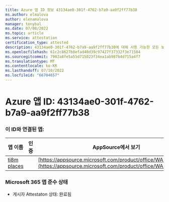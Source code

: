 ```yaml
---
title: Azure 앱 ID 정보 43134ae0-301f-4762-b7a9-aa9f2ff77b38
ms.author: elmalova
author: elenamalova
manager: tonybal
ms.date: 07/08/2022
ms.topic: article
ms.service: attestation
certification_type: attested
description: 43134ae0-301f-4762-b7a9-aa9f2ff77b38에 대해 사용 가능한 모든 보안 및 규정 준수 정보입니다.
ms.openlocfilehash: 61c2c8627b8efad40d39c97427f37332f3e71584
ms.sourcegitcommit: 7902a8fe5a55d715023f34ea1ab987b4d715a4f7
ms.translationtype: MT
ms.contentlocale: ko-KR
ms.lasthandoff: 07/10/2022
ms.locfileid: "66704657"
---
```

# <a name="azure-app-id-43134ae0-301f-4762-b7a9-aa9f2ff77b38"></a>Azure 앱 ID: 43134ae0-301f-4762-b7a9-aa9f2ff77b38


### <a name="apps-associated-with-this-id"></a>이 ID와 연결된 앱:
| **앱 이름** | **인증** | **AppSource에서 보기** |
|--------------|---------------|-----------------------|
| [ti8m places](../forward/WA200003311.md) |  | [https://appsource.microsoft.com/product/office/WA200003311](https://appsource.microsoft.com/product/office/WA200003311) |

### <a name="microsoft-365-app-compliance-status"></a>Microsoft 365 앱 준수 상태
- 게시자 Attestaton 상태: 완료됨
